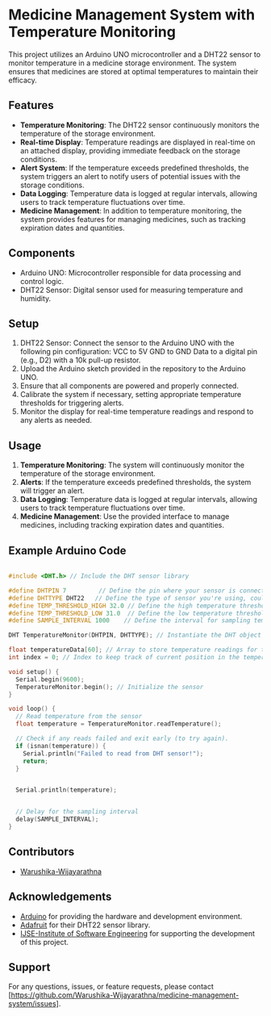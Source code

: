 # Medicine Management System with Temperature Monitoring

This project utilizes an Arduino UNO microcontroller and a DHT22 sensor to monitor temperature in a medicine storage environment. The system ensures that medicines are stored at optimal temperatures to maintain their efficacy.

## Features
- **Temperature Monitoring**: The DHT22 sensor continuously monitors the temperature of the storage environment.
- **Real-time Display**: Temperature readings are displayed in real-time on an attached display, providing immediate feedback on the storage conditions.
- **Alert System**: If the temperature exceeds predefined thresholds, the system triggers an alert to notify users of potential issues with the storage conditions.
- **Data Logging**: Temperature data is logged at regular intervals, allowing users to track temperature fluctuations over time.
- **Medicine Management**: In addition to temperature monitoring, the system provides features for managing medicines, such as tracking expiration dates and quantities.

## Components
- Arduino UNO: Microcontroller responsible for data processing and control logic.
- DHT22 Sensor: Digital sensor used for measuring temperature and humidity.

## Setup
1. DHT22 Sensor: Connect the sensor to the Arduino UNO with the following pin configuration:
    VCC to 5V
    GND to GND
    Data to a digital pin (e.g., D2) with a 10k pull-up resistor.
2. Upload the Arduino sketch provided in the repository to the Arduino UNO.
3. Ensure that all components are powered and properly connected.
4. Calibrate the system if necessary, setting appropriate temperature thresholds for triggering alerts.
5. Monitor the display for real-time temperature readings and respond to any alerts as needed.

## Usage
1. **Temperature Monitoring**: The system will continuously monitor the temperature of the storage environment.
2. **Alerts**: If the temperature exceeds predefined thresholds, the system will trigger an alert.
3. **Data Logging**: Temperature data is logged at regular intervals, allowing users to track temperature fluctuations over time.
4. **Medicine Management**: Use the provided interface to manage medicines, including tracking expiration dates and quantities.

## Example Arduino Code
```cpp

#include <DHT.h> // Include the DHT sensor library

#define DHTPIN 7         // Define the pin where your sensor is connected
#define DHTTYPE DHT22   // Define the type of sensor you're using, could be DHT11, DHT22, etc.
#define TEMP_THRESHOLD_HIGH 32.0 // Define the high temperature threshold
#define TEMP_THRESHOLD_LOW 31.0  // Define the low temperature threshold
#define SAMPLE_INTERVAL 1000    // Define the interval for sampling temperature readings in milliseconds (e.g., 1 minute)

DHT TemperatureMonitor(DHTPIN, DHTTYPE); // Instantiate the DHT object

float temperatureData[60]; // Array to store temperature readings for the past 60 minutes
int index = 0; // Index to keep track of current position in the temperatureData array

void setup() {
  Serial.begin(9600);
  TemperatureMonitor.begin(); // Initialize the sensor
}

void loop() {
  // Read temperature from the sensor
  float temperature = TemperatureMonitor.readTemperature();

  // Check if any reads failed and exit early (to try again).
  if (isnan(temperature)) {
    Serial.println("Failed to read from DHT sensor!");
    return;
  }


  Serial.println(temperature);


  // Delay for the sampling interval
  delay(SAMPLE_INTERVAL);
}
```
## Contributors
- [Warushika-Wijayarathna](https://github.com/Warushika-Wijayarathna)

## Acknowledgements
- [Arduino](https://www.arduino.cc/) for providing the hardware and development environment.
- [Adafruit](https://www.adafruit.com/) for their DHT22 sensor library.
- [IJSE-Institute of Software Engineering](https://www.ijse.lk) for supporting the development of this project.

## Support
For any questions, issues, or feature requests, please contact [https://github.com/Warushika-Wijayarathna/medicine-management-system/issues].


